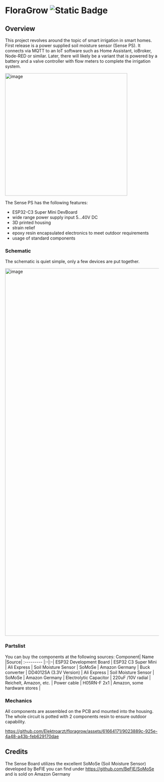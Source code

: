 # FloraGrow ![Static Badge](https://img.shields.io/badge/stability-beta-orange)

## Overview
This project revolves around the topic of smart irrigation in smart homes. First release is a power supplied soil moisture sensor (Sense PS). It connects via MQTT to an IoT software such as Home Assistant, ioBroker, Node-RED or similar. Later, there will likely be a variant that is powered by a battery and a valve controller with flow meters to complete the irrigation system.

<img width="400" alt="image" src="https://github.com/Elektroarzt/floragrow/assets/61664171/703e603e-a8ef-4864-9fb5-a0efed62c016">

The Sense PS has the following features:
- ESP32-C3 Super Mini DevBoard
- wide range power supply input 5...40V DC
- 3D printed housing
- strain relief
- epoxy resin encapsulated electronics to meet outdoor requirements
- usage of standard components

### Schematic
The schematic is quiet simple, only a few devices are put together.
 
<img width="1200" alt="image" src="https://github.com/Elektroarzt/floragrow/assets/61664171/1fc1ced2-c58f-468e-8b4b-dea82ee26cf0">

### Partslist
You can buy the components at the following sources:
 Component| Name |Source|
 :--------- |:-|:-|
 ESP32 Development Board | ESP32 C3 Super Mini | Ali Express |
 Soil Moisture Sensor | SoMoSe | Amazon Germany |
 Buck converter | DD4012SA (3.3V Version) | Ali Express |
 Soil Moisture Sensor | SoMoSe | Amazon Germany |
 Electrolytic Capacitor | 220uF /10V radial | Reichelt, Amazon, etc. |
 Power cable | H05RN-F 2x1 | Amazon, some hardware stores |

### Mechanics
All components are assembled on the PCB and mounted into the housing. The whole circuit is potted with 2 components resin to ensure outdoor capability.

https://github.com/Elektroarzt/floragrow/assets/61664171/9023889c-925e-4a48-a43b-feb629170dae

## Credits
The Sense Board utilizes the excellent SoMoSe (Soil Moisture Sensor) developed by BeFIE you can find under
https://github.com/BeFlE/SoMoSe and is sold on Amazon Germany
